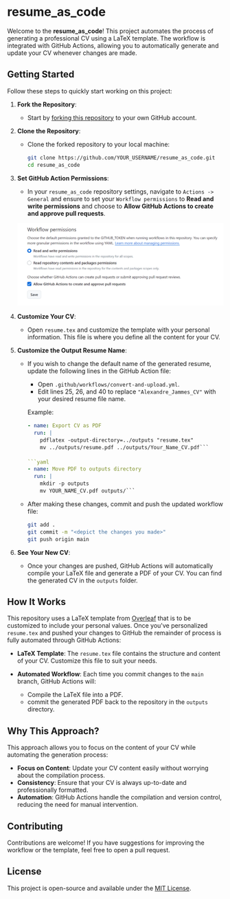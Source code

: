 # resume_as_code

Welcome to the **resume_as_code**! This project automates the process of generating a professional CV using a LaTeX template. The workflow is integrated with GitHub Actions, allowing you to automatically generate and update your CV whenever changes are made.

## Getting Started

Follow these steps to quickly start working on this project:

1. **Fork the Repository**:
   - Start by [forking this repository](https://github.com/AJLab-GH/resume_as_code/fork) to your own GitHub account.

2. **Clone the Repository**:

   - Clone the forked repository to your local machine:

     ```bash
     git clone https://github.com/YOUR_USERNAME/resume_as_code.git
     cd resume_as_code
     ```

3. **Set GitHub Action Permissions**:
   - In your `resume_as_code` repository settings, navigate to `Actions -> General` and ensure to set your `Workflow permissions` to **Read and write permissions** and choose to **Allow GitHub Actions to create and approve pull requests**.

   ![GitHub Actions Workflow Permissions](https://raw.githubusercontent.com/ajlab-gh/resume_as_code/main/images/workflow-permissions.PNG)

4. **Customize Your CV**:
   - Open `resume.tex` and customize the template with your personal information. This file is where you define all the content for your CV.

5. **Customize the Output Resume Name**:
   - If you wish to change the default name of the generated resume, update the following lines in the GitHub Action file:
     - Open `.github/workflows/convert-and-upload.yml`.
     - Edit lines 25, 26, and 40 to replace `"Alexandre_Jammes_CV"` with your desired resume file name.

     Example:

     ```yaml
     - name: Export CV as PDF
       run: |
         pdflatex -output-directory=../outputs "resume.tex"
         mv ../outputs/resume.pdf ../outputs/Your_Name_CV.pdf```

     ```yaml
     - name: Move PDF to outputs directory
       run: |
         mkdir -p outputs
         mv YOUR_NAME_CV.pdf outputs/```

   - After making these changes, commit and push the updated workflow file:

     ```bash
     git add .
     git commit -m "<depict the changes you made>"
     git push origin main
     ```

6. **See Your New CV**:
   - Once your changes are pushed, GitHub Actions will automatically compile your LaTeX file and generate a PDF of your CV. You can find the generated CV in the `outputs` folder.

## How It Works

This repository uses a LaTeX template from [Overleaf](https://www.overleaf.com/latex/templates/john-miller-cv/djrtsjfvqmnq) that is to be customized to include your personal values. Once you've personalized `resume.tex` and pushed your changes to GitHub the remainder of process is fully automated through GitHub Actions:

- **LaTeX Template**: The `resume.tex` file contains the structure and content of your CV. Customize this file to suit your needs.

- **Automated Workflow**: Each time you commit changes to the `main` branch, GitHub Actions will:
  - Compile the LaTeX file into a PDF.
  - commit the generated PDF back to the repository in the `outputs` directory.

## Why This Approach?

This approach allows you to focus on the content of your CV while automating the generation process:

- **Focus on Content**: Update your CV content easily without worrying about the compilation process.
- **Consistency**: Ensure that your CV is always up-to-date and professionally formatted.
- **Automation**: GitHub Actions handle the compilation and version control, reducing the need for manual intervention.

## Contributing

Contributions are welcome! If you have suggestions for improving the workflow or the template, feel free to open a pull request.

## License

This project is open-source and available under the [MIT License](LICENSE).
